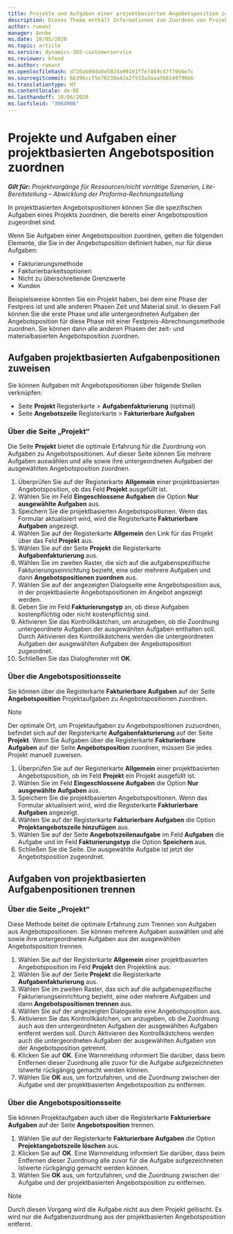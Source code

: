 ```yaml
---
title: Projekte und Aufgaben einer projektbasierten Angebotsposition zuordnen
description: Dieses Thema enthält Informationen zum Zuordnen von Projekten und Aufgaben zu einer projektbasierten Aufgabenposition.
author: rumant
manager: Annbe
ms.date: 10/05/2020
ms.topic: article
ms.service: dynamics-365-customerservice
ms.reviewer: kfend
ms.author: rumant
ms.openlocfilehash: d726ab09da0e502da99191f7e7469c47f79b6e7c
ms.sourcegitcommit: 6b396ccf5e76230a42a2f933a3aaa5b8149790bb
ms.translationtype: HT
ms.contentlocale: de-DE
ms.lasthandoff: 10/06/2020
ms.locfileid: "3964906"
---
```

# <a name="map-projects-and-tasks-to-a-project-based-quote-line"></a>Projekte und Aufgaben einer projektbasierten Angebotsposition zuordnen

_**Gilt für:** Projektvorgänge für Ressourcen/nicht vorrätige Szenarien, Lite-Bereitstellung – Abwicklung der Proforma-Rechnungsstellung_

In projektbasierten Angebotspositionen können Sie die spezifischen Aufgaben eines Projekts zuordnen, die bereits einer Angebotsposition zugeordnet sind.

Wenn Sie Aufgaben einer Angebotsposition zuordnen, gelten die folgenden Elemente, die Sie in der Angebotsposition definiert haben, nur für diese Aufgaben:

- Fakturierungsmethode
- Fakturierbarkeitsoptionen
- Nicht zu überschreitende Grenzwerte
- Kunden

Beispielsweise könnten Sie ein Projekt haben, bei dem eine Phase der Festpreis ist und alle anderen Phasen Zeit und Material sind. In diesem Fall können Sie die erste Phase und alle untergeordneten Aufgaben der Angebotsposition für diese Phase mit einer Festpreis-Abrechnungsmethode zuordnen. Sie können dann alle anderen Phasen der zeit- und materialbasierten Angebotsposition zuordnen.

## <a name="associate-tasks-to-project-based-quote-lines"></a>Aufgaben projektbasierten Aufgabenpositionen zuweisen

Sie können Aufgaben mit Angebotspositionen über folgende Stellen verknüpfen:

- Seite **Projekt** Registerkarte > **Aufgabenfakturierung** (optimal)
- Seite **Angebotszeile** Registerkarte > **Fakturierbare Aufgaben** 

### <a name="from-the-project-page"></a>Über die Seite „Projekt“

Die Seite **Projekt** bietet die optimale Erfahrung für die Zuordnung von Aufgaben zu Angebotspositionen. Auf dieser Seite können Sie mehrere Aufgaben auswählen und alle sowie ihre untergeordneten Aufgaben der ausgewählten Angebotsposition zuordnen.

1. Überprüfen Sie auf der Registerkarte **Allgemein** einer projektbasierten Angebotsposition, ob das Feld **Projekt** ausgefüllt ist.
2. Wählen Sie im Feld **Eingeschlossene Aufgaben** die Option **Nur ausgewählte Aufgaben** aus.
3. Speichern Sie die projektbasierten Angebotspositionen. Wenn das Formular aktualisiert wird, wird die Registerkarte **Fakturierbare Aufgaben** angezeigt.
4. Wählen Sie auf der Registerkarte **Allgemein** den Link für das Projekt über das Feld **Projekt** aus.
5. Wählen Sie auf der Seite **Projekt** die Registerkarte **Aufgabenfakturierung** aus.
6. Wählen Sie im zweiten Raster, die sich auf die aufgabenspezifische Fakturierungseinrichtung bezieht, eine oder mehrere Aufgaben und dann **Angebotspositionen zuordnen** aus.
7. Wählen Sie auf der angezeigten Dialogseite eine Angebotsposition aus, in der projektbasierte Angebotspositionen im Angebot angezeigt werden.
8. Geben Sie im Feld **Fakturierungstyp** an, ob diese Aufgaben kostenpflichtig oder nicht kostenpflichtig sind.
9. Aktivieren Sie das Kontrollkästchen, um anzugeben, ob die Zuordnung untergeordnete Aufgaben der ausgewählten Aufgaben enthalten soll. Durch Aktivieren des Kontrollkästchens werden die untergeordneten Aufgaben der ausgewählten Aufgaben der Angebotsposition zugeordnet.
10. Schließen Sie das Dialogfenster mit **OK**.

### <a name="from-the-quote-line-page"></a>Über die Angebotspositionsseite

Sie können über die Registerkarte **Fakturierbare Aufgaben** auf der Seite **Angebotsposition** Projektaufgaben zu Angebotspositionen zuordnen.

>[!NOTE]
>Der optimale Ort, um Projektaufgaben zu Angebotspositionen zuzuordnen, befindet sich auf der Registerkarte **Aufgabenfakturierung** auf der Seite **Projekt**. Wenn Sie Aufgaben über die Registerkarte **Fakturierbare Aufgaben** auf der Seite **Angebotsposition** zuordnen, müssen Sie jedes Projekt manuell zuweisen.

1. Überprüfen Sie auf der Registerkarte **Allgemein** einer projektbasierten Angebotsposition, ob im Feld **Projekt** ein Projekt ausgefüllt ist.
2. Wählen Sie im Feld **Eingeschlossene Aufgaben** die Option **Nur ausgewählte Aufgaben** aus.
3. Speichern Sie die projektbasierten Angebotspositionen. Wenn das Formular aktualisiert wird, wird die Registerkarte **Fakturierbare Aufgaben** angezeigt.
4. Wählen Sie auf der Registerkarte **Fakturierbare Aufgaben** die Option **Projektangebotszeile hinzufügen** aus.
5. Wählen Sie auf der Seite **Angebotszeilenaufgabe** im Feld **Aufgaben** die Aufgabe und im Feld **Fakturierungstyp** die Option **Speichern** aus. 
6. Schließen Sie die Seite. Die ausgewählte Aufgabe ist jetzt der Angebotsposition zugeordnet.

## <a name="disassociate-tasks-from-projectbased-quote-lines"></a>Aufgaben von projektbasierten Aufgabenpositionen trennen

### <a name="from-the-project-page"></a>Über die Seite „Projekt“

Diese Methode beitet die optimale Erfahrung zum Trennen von Aufgaben aus Angebotspositionen. Sie können mehrere Aufgaben auswählen und alle sowie ihre untergeordneten Aufgaben aus der ausgewählten Angebotsposition trennen.

1. Wählen Sie auf der Registerkarte **Allgemein** einer projektbasierten Angebotsposition im Feld **Projekt** den Projektlink aus.
2. Wählen Sie auf der Seite **Projekt** die Registerkarte **Aufgabenfakturierung** aus.
3. Wählen Sie im zweiten Raster, das sich auf die aufgabenspezifische Fakturierungseinrichtung bezieht, eine oder mehrere Aufgaben und dann **Angebotspositionen trennen** aus.
4. Wählen Sie auf der angezeigten Dialogseite eine Angebotsposition aus.
5. Aktivieren Sie das Kontrollkästchen, um anzugeben, ob die Zuordnung auch aus den untergeordneten Aufgaben der ausgewählten Aufgaben entfernt werden soll. Durch Aktivieren des Kontrollkästchens werden auch die untergeordneten Aufgaben der ausgewählten Aufgaben von der Angebotsposition getrennt.
6. Klicken Sie auf **OK**. Eine Warnmeldung informiert Sie darüber, dass beim Entfernen dieser Zuordnung alle zuvor für die Aufgabe aufgezeichneten Istwerte rückgängig gemacht werden können. 
7. Wählen Sie **OK** aus, um fortzufahren, und die Zuordnung zwischen der Aufgabe und der projektbasierten Angebotsposition zu entfernen.

### <a name="from-the-quote-line-page"></a>Über die Angebotspositionsseite

Sie können Projektaufgaben auch über die Registerkarte **Fakturierbare Aufgaben** auf der Seite **Angebotsposition** trennen.

1. Wählen Sie auf der Registerkarte **Fakturierbare Aufgaben** die Option **Projektangebotszeile löschen** aus.
2. Klicken Sie auf **OK**. Eine Warnmeldung informiert Sie darüber, dass beim Entfernen dieser Zuordnung alle zuvor für die Aufgabe aufgezeichneten Istwerte rückgängig gemacht werden können. 
3. Wählen Sie **OK** aus, um fortzufahren, und die Zuordnung zwischen der Aufgabe und der projektbasierten Angebotsposition zu entfernen.

>[!NOTE]
> Durch diesen Vorgang wird die Aufgabe nicht aus dem Projekt gelöscht. Es wird nur die Aufgabenzuordnung aus der projektbasierten Angebotsposition entfernt.
